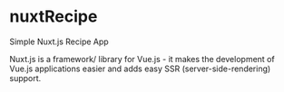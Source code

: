 # nuxtRecipe
Simple Nuxt.js Recipe App 

Nuxt.js is a framework/ library for Vue.js - it makes the development of Vue.js applications easier and adds easy SSR (server-side-rendering) support. 
